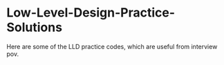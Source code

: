 # Low-Level-Design-Practice-Solutions
Here are some of the LLD practice codes, which are useful from interview pov.
